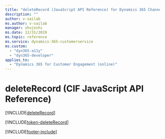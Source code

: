 ```yaml
---
title: "deleteRecord (JavaScript API Reference) for Dynamics 365 Channel Integration Framework (CIF) version 1.0 | MicrosoftDocs"
description: ""
author: v-sailab
ms.author: v-sailab
manager: shujoshi
ms.date: 12/31/2019
ms.topic: reference
ms.service: dynamics-365-customerservice
ms.custom: 
  - "dyn365-a11y"
  - "dyn365-developer"
applies_to: 
  - "Dynamics 365 for Customer Engagement (online)"
---
```


# deleteRecord (CIF JavaScript API Reference)

[!INCLUDE[deleteRecord](includes/deleteRecord-description.md)] 

[!INCLUDE[token-deleteRecord](../../shared/token-deleteRecord.md)]


[!INCLUDE[footer-include](../../../../includes/footer-banner.md)]
